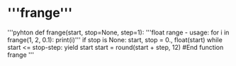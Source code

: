 # '''frange''' 

'''pyhton
def frange(start, stop=None, step=1):
  '''float range - usage: for i in frange(1, 2, 0.1): print(i)'''
  if stop is None:
    start, stop = 0., float(start)
  while start <= stop-step:
    yield start
    start = round(start + step, 12)
#End function frange
'''
